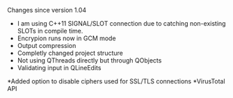 Changes since version 1.04

* I am using C++11 SIGNAL/SLOT connection due to catching non-existing SLOTs in compile time.
* Encrypion runs now in GCM mode
* Output compression
* Completly changed project structure
* Not using QThreads directly but through QObjects
* Validating input in QLineEdits


*Added option to disable ciphers used for SSL/TLS connections
*VirusTotal API
